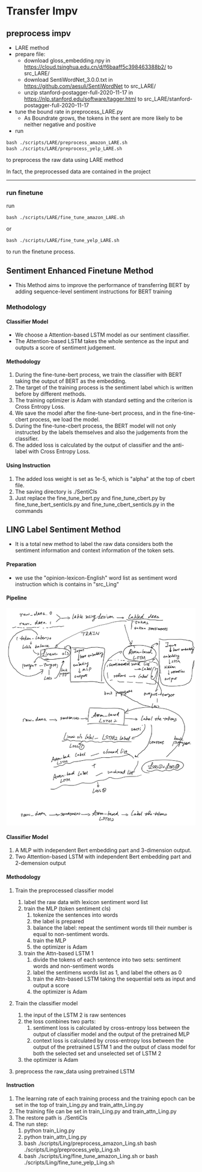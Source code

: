 # Transfer Impv

## preprocess impv

* LARE method
* prepare file:
  * download gloss_embedding.npy in https://cloud.tsinghua.edu.cn/d/f6baaff5c398463388b2/ to src_LARE/
  * download SentiWordNet_3.0.0.txt in https://github.com/aesuli/SentiWordNet to src_LARE/
  * unzip stanford-postagger-full-2020-11-17 in https://nlp.stanford.edu/software/tagger.html to src_LARE/stanford-postagger-full-2020-11-17
* tune the bound rate in preprocess_LARE.py
  * As Boundrate grows, the tokens in the sent are more likely to be neither negative and positive
* run 

```
bash ./scripts/LARE/preprocess_amazon_LARE.sh
bash ./scripts/LARE/preprocess_yelp_LARE.sh
```

to preprocess the raw data using LARE method

In fact, the preprocessed data are contained in the project

***

### run finetune

run

```
bash ./scripts/LARE/fine_tune_amazon_LARE.sh
```

or

```
bash ./scripts/LARE/fine_tune_yelp_LARE.sh
```

to run the finetune process.

## Sentiment Enhanced Finetune Method

* This Method aims to improve the performance of transferring BERT by adding sequence-level sentiment instructions for BERT training

### Methodology

#### Classifier Model

* We choose a Attention-based LSTM model as our sentiment classifier.
* The Attention-based LSTM takes the whole sentence as the input and outputs a score of sentiment judgement.

#### Methodology

1. During the fine-tune-bert process, we train the classifier with BERT taking the output of BERT as the embedding.
2. The target of the training process is the sentiment label which is written before by different methods.
3. The training optimizer is Adam with standard setting and the criterion is Cross Entropy Loss.
4. We save the model after the fine-tune-bert process, and in the fine-tine-cbert process, we load the model.
5. During the fine-tune-cbert process, the BERT model will not only instructed by the labels themselves and also the judgements from the classifier.
6. The added loss is calculated by the output of classifier and the anti-label with Cross Entropy Loss.

#### Using Instruction

1. The added loss weight is set as 1e-5, which is "alpha" at the top of cbert file.
2. The saving directory is ./SentiCls
3. Just replace the fine_tune_bert.py and fine_tune_cbert.py by fine_tune_bert_senticls.py and fine_tune_cbert_senticls.py in the commands

## LING Label Sentiment Method

* It is a total new method to label the raw data considers both the sentiment information and context information of the token sets.

#### Preparation

* we use the "opinion-lexicon-English" word list as sentiment word instruction which is contains in "src_Ling"

#### Pipeline

![3950534006b568cb4ab17496503d153](https://github.com/Douglaasss9/Transfer_Impv/blob/main/Transfer%20Impv.assets/3950534006b568cb4ab17496503d153.jpg)

#### Classifier Model

1. A MLP with independent Bert embedding part and 3-dimension output.
2. Two Attention-based LSTM with independent Bert embedding part and 2-demension output

#### Methodology

1. Train the preprocessed classifier model
   1. label the raw data with lexicon sentiment word list
   2. train the MLP (token sentiment cls)
      1. tokenize the sentences into words
      2. the label is prepared
      3. balance the label: repeat the sentiment words till their number is equal to non-sentiment words.
      4. train the MLP
      5. the optimizer is Adam
   3. train the Attn-based LSTM 1
      1. divide the tokens of each sentence into two sets: sentiment words and non-sentiment words
      2. label the sentimens words list as 1, and label the others as 0
      3. train the Attn-based LSTM taking the sequential sets as input and output a score
      4. the optimizer is Adam
2. Train the classifier model
   1. the input of the LSTM 2 is raw sentences
   2. the loss combines two parts:
      1. sentiment loss is calculated by cross-entropy loss between the output of classifier model and the output of the pretrained MLP
      2. context loss is calculated by cross-entropy loss between the output of the pretrained LSTM 1 and the output of class model for both the selected set and unselected set of LSTM 2
   3. the optimizer is Adam

3. preprocess the raw_data using pretrained LSTM

#### Instruction

1. The learning rate of each training process and the training epoch can be set in the top of train_Ling.py and train_attn_Ling.py
2. The training file can be set in train_Ling.py and train_attn_Ling.py
3. The restore path is ./SentiCls
4. The run step:
   1. python train_Ling.py
   2. python train_attn_Ling.py
   3. bash ./scripts/Ling/preprocess_amazon_Ling.sh
      bash ./scripts/Ling/preprocess_yelp_Ling.sh
   4. bash ./scripts/Ling/fine_tune_amazon_Ling.sh or bash ./scripts/Ling/fine_tune_yelp_Ling.sh

